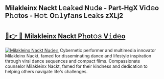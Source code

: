 ## Milakleinx Nackt L𝚎a𝚔ed N𝚞𝚍e - Part-HgX Vi𝚍𝚎o P𝚑𝚘tos - H𝚘𝚝 O𝚗𝚕yf𝚊ns L𝚎a𝚔s zXLj2

# <h2><a href="http://kf8f4z2.oniu.top/?m=Milakleinx+Nackt">🔗👉 🔴 Milakleinx Nackt P𝚑ot𝚘𝚜 V𝚒d𝚎o</a></h2>

[![Milakleinx Nackt Nu𝚍e𝚜](https://i.imgur.com/0qMVB7G.gif)](http://kf8f4z2.oniu.top/?m=Milakleinx+Nackt)
Cybernetic performer and multimedia innovator Milakleinx Nackt, famed for disseminating dance and lifestyle inspiration through viral dance sequences and compact films. Compassionate counselor Milakleinx Nackt, famed for their kindness and dedication to helping others navigate life's challenges.  
